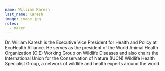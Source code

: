 ```yaml
---
name: William Karesh
last_name: Karesh
image: image.jpg
roles:
  - maker
---
```

Dr. William Karesh is the Executive Vice President for Health and Policy at EcoHealth Alliance. He serves as the president of the World Animal Health Organization (OIE) Working Group on Wildlife Diseases and also chairs the International Union for the Conservation of Nature (IUCN) Wildlife Health Specialist Group, a network of wildlife and health experts around the world.
